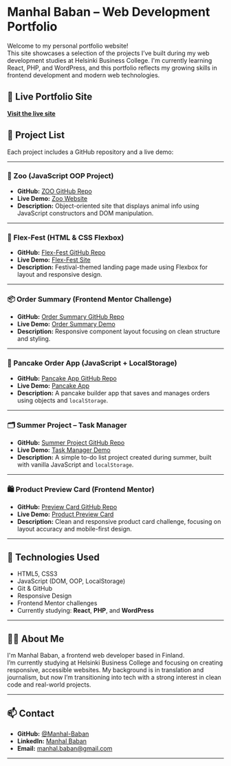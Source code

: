 # Manhal Baban – Web Development Portfolio

Welcome to my personal portfolio website!  
This site showcases a selection of the projects I’ve built during my web development studies at Helsinki Business College. I'm currently learning React, PHP, and WordPress, and this portfolio reflects my growing skills in frontend development and modern web technologies.

## 🔗 Live Portfolio Site

**[Visit the live site](https://manhal-baban.github.io/Portfolio/)**

## 📁 Project List

Each project includes a GitHub repository and a live demo:

---

### 🐾 Zoo (JavaScript OOP Project)

- **GitHub:** [ZOO GitHub Repo](https://github.com/Manhal-Baban/Portfolio/tree/main/Simple%20Zoo)
- **Live Demo:** [Zoo Website](http://127.0.0.1:5500/Simple%20Zoo/zoo.html)
- **Description:** Object-oriented site that displays animal info using JavaScript constructors and DOM manipulation.

---

### 🎉 Flex-Fest (HTML & CSS Flexbox)

- **GitHub:** [Flex-Fest GitHub Repo](https://github.com/Manhal-Baban/Portfolio/tree/main/Flex-Fest)
- **Live Demo:** [Flex-Fest Site](http://127.0.0.1:5500/Flex-Fest/flexfest.html)
- **Description:** Festival-themed landing page made using Flexbox for layout and responsive design.

---

### 📦 Order Summary (Frontend Mentor Challenge)

- **GitHub:** [Order Summary GitHub Repo](https://github.com/Manhal-Baban/Portfolio/tree/main/order-summary)
- **Live Demo:** [Order Summary Demo](http://127.0.0.1:5500/order-summary/index.html)
- **Description:** Responsive component layout focusing on clean structure and styling.

---

### 🥞 Pancake Order App (JavaScript + LocalStorage)

- **GitHub:** [Pancake App GitHub Repo](https://github.com/Manhal-Baban/Portfolio/tree/main/Pancake%20App)
- **Live Demo:** [Pancake App](http://127.0.0.1:5500/Pancake%20App/Pancake3/pannukakku3.html)
- **Description:** A pancake builder app that saves and manages orders using objects and `localStorage`.

---

### 🗂️ Summer Project – Task Manager

- **GitHub:** [Summer Project GitHub Repo](https://github.com/Manhal-Baban/Portfolio/tree/main/My%20Summer%20Project)
- **Live Demo:** [Task Manager Demo](http://127.0.0.1:5500/My%20Summer%20Project/index.html)
- **Description:** A simple to-do list project created during summer, built with vanilla JavaScript and `localStorage`.

---

### 🛍️ Product Preview Card (Frontend Mentor)

- **GitHub:** [Preview Card GitHub Repo](https://github.com/Manhal-Baban/Portfolio/tree/main/Fronted%20Mentor)
- **Live Demo:** [Product Preview Card](http://127.0.0.1:5500/Fronted%20Mentor/index.html)
- **Description:** Clean and responsive product card challenge, focusing on layout accuracy and mobile-first design.

---

## 🔧 Technologies Used

- HTML5, CSS3
- JavaScript (DOM, OOP, LocalStorage)
- Git & GitHub
- Responsive Design
- Frontend Mentor challenges
- Currently studying: **React**, **PHP**, and **WordPress**

---

## 🙋‍♂️ About Me

I'm Manhal Baban, a frontend web developer based in Finland.  
I’m currently studying at Helsinki Business College and focusing on creating responsive, accessible websites. My background is in translation and journalism, but now I’m transitioning into tech with a strong interest in clean code and real-world projects.

---

## 📫 Contact

- **GitHub:** [@Manhal-Baban](https://github.com/Manhal-Baban)
- **LinkedIn:** [Manhal Baban](https://www.linkedin.com/in/manhal-baban-1b4452358/)
- **Email:** manhal.baban@gmail.com

---
